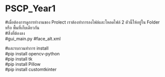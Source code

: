 # PSCP_Year1

#เมื่อต้องการดูการทำงานของ Prolect เราต้องทำการลงไฟล์และโหลดไฟล์ 2 ตัวนี้ให้อยู่ใน Folder หรือ พื้นที่เก็บเดียวกัน \
#สิ่งที่ต้องลง \
#gui_main.py
#face_alt.xml

#และรบกวนทำการ install \
#pip install opencv-python \
#pip install tk \
#pip install Pillow \
#pip install customtkinter 
